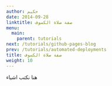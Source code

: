 ```yaml
---
author: حكيم
date: 2014-09-28
linktitle: صفة صلاة الكسوف
menu:
  main:
    parent: tutorials
next: /tutorials/github-pages-blog
prev: /tutorials/automated-deployments
title: صفة صلاة الكسوف
weight: 10
---
```


هنا نكتب اشياء
